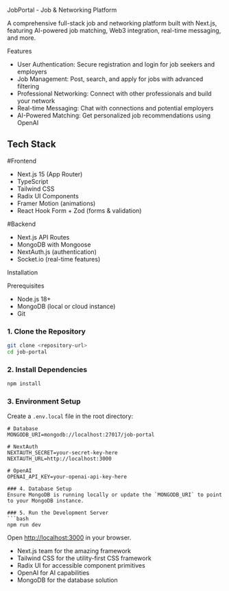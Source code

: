 JobPortal - Job & Networking Platform

A comprehensive full-stack job and networking platform built with Next.js, featuring AI-powered job matching, Web3 integration, real-time messaging, and more.

Features

- User Authentication: Secure registration and login for job seekers and employers
- Job Management: Post, search, and apply for jobs with advanced filtering
- Professional Networking: Connect with other professionals and build your network
- Real-time Messaging: Chat with connections and potential employers
- AI-Powered Matching: Get personalized job recommendations using OpenAI
##  Tech Stack
#Frontend
- Next.js 15 (App Router)
- TypeScript
- Tailwind CSS
- Radix UI Components
- Framer Motion (animations)
- React Hook Form + Zod (forms & validation)

#Backend
- Next.js API Routes
- MongoDB with Mongoose
- NextAuth.js (authentication)
- Socket.io (real-time features)


 Installation

Prerequisites
- Node.js 18+ 
- MongoDB (local or cloud instance)
- Git

### 1. Clone the Repository
```bash
git clone <repository-url>
cd job-portal
```

### 2. Install Dependencies
```bash
npm install
```

### 3. Environment Setup
Create a `.env.local` file in the root directory:

```env
# Database
MONGODB_URI=mongodb://localhost:27017/job-portal

# NextAuth
NEXTAUTH_SECRET=your-secret-key-here
NEXTAUTH_URL=http://localhost:3000

# OpenAI
OPENAI_API_KEY=your-openai-api-key-here

### 4. Database Setup
Ensure MongoDB is running locally or update the `MONGODB_URI` to point to your MongoDB instance.

### 5. Run the Development Server
```bash
npm run dev
```

Open [http://localhost:3000](http://localhost:3000) in your browser.









- Next.js team for the amazing framework
- Tailwind CSS for the utility-first CSS framework
- Radix UI for accessible component primitives
- OpenAI for AI capabilities
- MongoDB for the database solution
